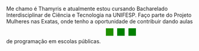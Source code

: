 Me chamo é Thamyris e atualmente estou cursando Bacharelado Interdisciplinar de Ciência e Tecnologia na UNIFESP. 
Faço parte do Projeto Mulheres nas Exatas, onde tenho a oportunidade de contribuir dando aulas de programação em escolas públicas.
<svg width="200" height="50">
  <rect x="10" y="10" width="20" height="20" fill="green">
    <animate attributeName="fill" values="green;yellow;green" dur="1s" repeatCount="indefinite"/>
  </rect>
  <rect x="40" y="10" width="20" height="20" fill="green">
    <animate attributeName="fill" values="green;yellow;green" dur="1s" begin="0.2s" repeatCount="indefinite"/>
  </rect>
  <rect x="70" y="10" width="20" height="20" fill="green">
    <animate attributeName="fill" values="green;yellow;green" dur="1s" begin="0.4s" repeatCount="indefinite"/>
  </rect>
</svg>
